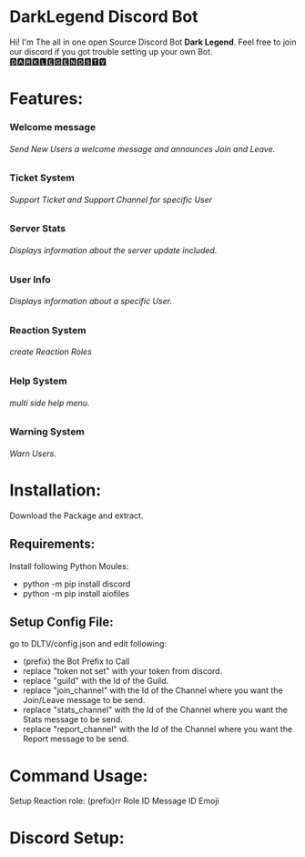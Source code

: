 # DarkLegend Discord Bot



 Hi! I'm The all in one open Source Discord Bot **Dark Legend**.
Feel free to join our discord if you got trouble setting up your own Bot.
[🅳🅰🆁🅺🅻🅴🅶🅴🅽🅳🆂🆃🆅](https://discord.gg/n3T3GrrQKg)

# Features:
### Welcome message 
###### Send New Users a welcome message and announces Join and Leave.
### Ticket System
###### Support Ticket and Support Channel for specific User
### Server Stats
###### Displays information about the server update included.
### User Info
###### Displays information about a specific User.
### Reaction System
###### create Reaction Roles
### Help System
###### multi side help menu. 
### Warning System
###### Warn Users.

# Installation:
Download the Package and extract. 

## Requirements:
Install following Python Moules:    
-    python -m pip install discord
-    python -m pip install aiofiles


## Setup Config File:
go to DLTV/config.json and edit following:
- (prefix) the Bot Prefix to Call
- replace "token not set" with your token from discord.
- replace "guild" with the Id of the Guild.
- replace "join_channel" with the Id of the Channel where you want the Join/Leave message to be send.   
- replace "stats_channel" with the Id of the Channel where you want the Stats message to be send. 
- replace "report_channel" with the Id of the Channel where you want the Report message to be send. 

    

    
# Command Usage:
Setup Reaction role: (prefix)rr Role ID Message ID Emoji



# Discord Setup:
